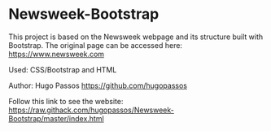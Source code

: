 # Newsweek-Bootstrap

This project is based on the Newsweek webpage and its structure built with Bootstrap. The original page can be accessed here: https://www.newsweek.com

Used: CSS/Bootstrap and HTML

Author: Hugo Passos https://github.com/hugopassos

Follow this link to see the website: https://raw.githack.com/hugopassos/Newsweek-Bootstrap/master/index.html
